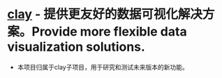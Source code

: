 # [clay](https://github.com/yelloxing/clay) - 提供更友好的数据可视化解决方案。Provide more flexible data visualization solutions.

* 本项目归属于clay子项目，用于研究和测试未来版本的新功能。
